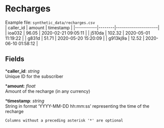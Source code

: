 # Recharges
Example file: `synthetic_data/recharges.csv` <br>
| caller_id | amount | timestamp           |
|-----------|--------|---------------------|
| ioa032    | 96.05  | 2020-02-21 09:05:11 |
| j510da    | 102.32 | 2020-05-01 11:19:22 |
| g831d     | 51.71  | 2020-05-20 15:20:09 |
| g913kj9a  | 12.52  | 2020-06-10 01:58:12 |    


## Fields <br>
***caller_id**: _string_ <br>
Unique ID for the subscriber

***amount**: _float_ <br>
Amount of the recharge (in any currency)

***timestamp**: _string_ <br>
String in format ‘YYYY-MM-DD hh:mm:ss’ representing the time of the recharge


```{note}
Columns without a preceding asterisk '*' are optional
```
